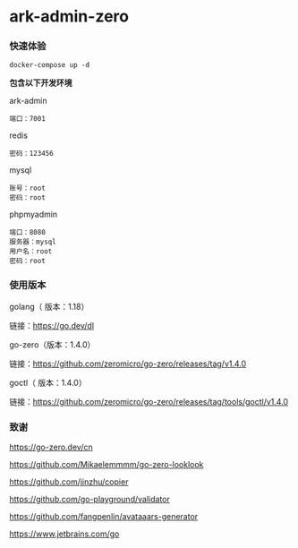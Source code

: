 # ark-admin-zero

### 快速体验

```
docker-compose up -d
```

**包含以下开发环境**

ark-admin

```
端口：7001
```

redis

```
密码：123456
```

mysql

```
账号：root
密码：root
```

phpmyadmin

```
端口：8080
服务器：mysql
用户名：root
密码：root
```

### 使用版本

golang（ 版本：1.18）

链接：https://go.dev/dl

go-zero（版本：1.4.0）

链接：https://github.com/zeromicro/go-zero/releases/tag/v1.4.0

goctl（ 版本：1.4.0）

链接：https://github.com/zeromicro/go-zero/releases/tag/tools/goctl/v1.4.0

### 致谢

https://go-zero.dev/cn

https://github.com/Mikaelemmmm/go-zero-looklook

https://github.com/jinzhu/copier

https://github.com/go-playground/validator

https://github.com/fangpenlin/avataaars-generator

https://www.jetbrains.com/go
